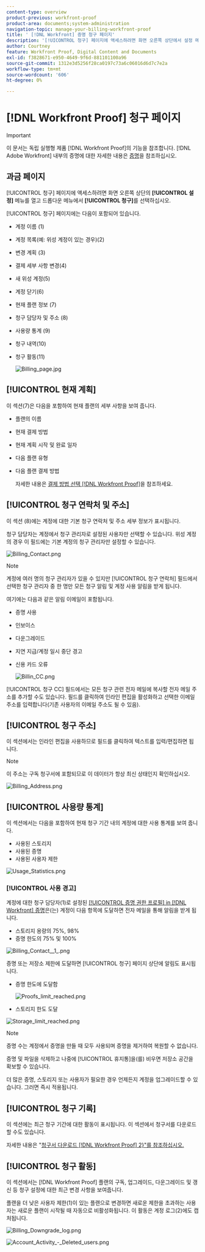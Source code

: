 ```yaml
---
content-type: overview
product-previous: workfront-proof
product-area: documents;system-administration
navigation-topic: manage-your-billing-workfront-proof
title: ' [!DNL Workfront] 증명 청구 페이지'
description: '[!UICONTROL 청구] 페이지에 액세스하려면 화면 오른쪽 상단에서 설정 메뉴를 열고 드롭다운 메뉴에서 청구를 선택합니다.'
author: Courtney
feature: Workfront Proof, Digital Content and Documents
exl-id: f3828671-e950-4649-9f6d-881101100a96
source-git-commit: 1312e3d5256f28ca0197c73a6c06016d6d7c7e2a
workflow-type: tm+mt
source-wordcount: '606'
ht-degree: 0%

---
```


# [!DNL Workfront Proof] 청구 페이지

>[!IMPORTANT]
>
>이 문서는 독립 실행형 제품 [!DNL Workfront Proof]의 기능을 참조합니다. [!DNL Adobe Workfront] 내부의 증명에 대한 자세한 내용은 [증명](../../../review-and-approve-work/proofing/proofing.md)을 참조하십시오.

## 과금 페이지

[!UICONTROL 청구] 페이지에 액세스하려면 화면 오른쪽 상단의 **[!UICONTROL 설정]** 메뉴를 열고 드롭다운 메뉴에서 **[!UICONTROL 청구]**&#x200B;를 선택하십시오.

[!UICONTROL 청구] 페이지에는 다음이 포함되어 있습니다.

* 계정 이름 (1)
* 계정 목록(예: 위성 계정이 있는 경우)(2)
* 변경 계획 (3)
* 결제 세부 사항 변경(4)
* 새 위성 계정(5)
* 계정 닫기(6)
* 현재 플랜 정보 (7)
* 청구 담당자 및 주소 (8)
* 사용량 통계 (9)
* 청구 내역(10)
* 청구 활동(11)

  ![Billing_page.jpg](assets/billing-page-350x315.jpg)

## [!UICONTROL 현재 계획]

이 섹션(7)은 다음을 포함하여 현재 플랜의 세부 사항을 보여 줍니다.

* 플랜의 이름
* 현재 결제 방법
* 현재 계획 시작 및 완료 일자
* 다음 플랜 유형
* 다음 플랜 결제 방법

  자세한 내용은 [결제 방법 선택 [!DNL Workfront Proof]](../../../workfront-proof/wp-billingsettings/manage-your-billing/choose-payment-method-in-wp.md)을 참조하세요.

## [!UICONTROL 청구 연락처 및 주소]

이 섹션 (8)에는 계정에 대한 기본 청구 연락처 및 주소 세부 정보가 표시됩니다.

청구 담당자는 계정에서 청구 관리자로 설정된 사용자만 선택할 수 있습니다. 위성 계정의 경우 이 필드에는 기본 계정의 청구 관리자만 설정할 수 있습니다.

![Billing_Contact.png](assets/billing-contact-350x137.png)

>[!NOTE]
>
> 계정에 여러 명의 청구 관리자가 있을 수 있지만 [!UICONTROL 청구 연락처] 필드에서 선택한 청구 관리자 중 한 명만 모든 청구 알림 및 계정 사용 알림을 받게 됩니다.

여기에는 다음과 같은 알림 이메일이 포함됩니다.

* 증명 사용
* 인보이스
* 다운그레이드
* 지연 지급/계정 일시 중단 경고
* 신용 카드 오류

  ![Billin_CC.png](assets/billin-cc-350x103.png)

[!UICONTROL 청구 CC] 필드에서는 모든 청구 관련 전자 메일에 복사할 전자 메일 주소를 추가할 수도 있습니다. 필드를 클릭하여 인라인 편집을 활성화하고 선택한 이메일 주소를 입력합니다(기존 사용자의 이메일 주소도 될 수 있음).

## [!UICONTROL 청구 주소]

이 섹션에서는 인라인 편집을 사용하므로 필드를 클릭하여 텍스트를 입력/편집하면 됩니다.

>[!NOTE]
>
> 이 주소는 구독 청구서에 포함되므로 이 데이터가 항상 최신 상태인지 확인하십시오.

![Billing_Address.png](assets/billing-address-350x199.png)

## [!UICONTROL 사용량 통계]

이 섹션에서는 다음을 포함하여 현재 청구 기간 내의 계정에 대한 사용 통계를 보여 줍니다.

* 사용된 스토리지
* 사용된 증명
* 사용된 사용자 제한

![Usage_Statistics.png](assets/usage-statistics-350x51.png)

### [!UICONTROL 사용 경고]

계정에 대한 청구 담당자(1)로 설정된 [[!UICONTROL 증명 권한 프로필] in [!DNL Workfront] 증명](../../../workfront-proof/wp-acct-admin/account-settings/proof-perm-profiles-in-wp.md)은(는) 계정이 다음 항목에 도달하면 전자 메일을 통해 알림을 받게 됩니다.

* 스토리지 용량의 75%, 98%
* 증명 한도의 75% 및 100%

![Billing_Contact__1_.png](assets/billing-contact--1--350x74.png)

증명 또는 저장소 제한에 도달하면 [!UICONTROL 청구] 페이지 상단에 알림도 표시됩니다.

* 증명 한도에 도달함

  ![Proofs_limit_reached.png](assets/proofs-limit-reached-350x65.png)

* 스토리지 한도 도달

![Storage_limit_reached.png](assets/storage-limit-reached-350x65.png)

>[!NOTE]
>
>증명 수는 계정에서 증명을 만들 때 모두 사용되며 증명을 제거하여 복원할 수 없습니다.

증명 및 파일을 삭제하고 나중에 [!UICONTROL 휴지통]을(를) 비우면 저장소 공간을 확보할 수 있습니다.

더 많은 증명, 스토리지 또는 사용자가 필요한 경우 언제든지 계정을 업그레이드할 수 있습니다. 그러면 즉시 적용됩니다.

## [!UICONTROL 청구 기록]

이 섹션에는 최근 청구 기간에 대한 활동이 표시됩니다. 이 섹션에서 청구서를 다운로드할 수도 있습니다.

자세한 내용은 &quot;[청구서 다운로드 [!DNL Workfront Proof] 2&rbrace;&quot;를 참조하십시오.](../../../workfront-proof/wp-billingsettings/manage-your-billing/download-wp-invoice.md)

## [!UICONTROL 청구 활동]

이 섹션에서는 [!DNL Workfront Proof] 플랜의 구독, 업그레이드, 다운그레이드 및 갱신 등 청구 설정에 대한 최근 변경 사항을 보여줍니다.

플랜을 더 낮은 사용자 제한(1)이 있는 플랜으로 변경하면 새로운 제한을 초과하는 사용자는 새로운 플랜이 시작될 때 자동으로 비활성화됩니다. 이 활동은 계정 로그(2)에도 캡처됩니다.

![Billing_Downgrade_log.png](assets/billing-downgrade-log-350x45.png)

![Account_Activity_-_Deleted_users.png](assets/account-activity---deleted-users-350x94.png)
